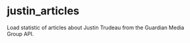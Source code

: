 # justin_articles
Load statistic of articles about Justin Trudeau from the Guardian Media Group API.
